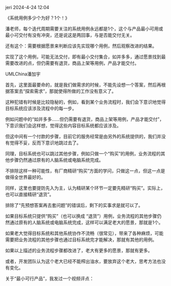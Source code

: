 jeri 2024-4-24 12:04

《系统用例多少个为好？1个！》

潘老师，每个迭代周期需要关注的系统用例永远都是1个，这个与产品最小可用或最小可交付有没有冲突，还是说这是两回事，与是否能交付无关。

还有这个：需要根据愿景来判断应该先实现哪个用例，然后观察改进的结果。

实现了这个用例，可能无法交付，即有最小交付集合，如并多多，通过愿景找到最需要改进的点，但仍需要有退货，商品上架等用例，产品才能交付。

UMLChina潘加宇

首先，这里面最要命的，就是我们做需求的时候，不能先设想一个答案，然后再根据答案去“探索需求”，那就使得所做的工作没有意义了。

这种犯错有时候是比较隐秘的，例如，看到某个业务流程时，我们会下意识地觉得目标系统应该涉及流程中的每一步。

例如问题中的“如并多多……但仍需要有退货，商品上架等用例，产品才能交付”，下意识我们会这样想，觉得这些内容目标系统都应该涉及。

但这中间有一个付款的步骤，目前它的服务经常是由另外的系统提供的，我们并没有觉得不妥，反而下意识地跳过去了。

同理，目标系统也可以跳过其他步骤，例如只做一个“购买”的用例，业务流程的其他步骤仍然通过原有的人脑系统或电脑系统完成。

不排除这样一种可能性，有厂商精研“购买”方面的学问，只做这一点，但这一点是做得全世界最好的。

同样，这里也要提防先入为主，认为精研某个环节一定要先精研“购买”。实际上，也可以直接精研“退货”。

排除了“先预想答案再去套问题”的错误后，剩下的实事求是就可以了。

如果目标系统只提供“购买”（也可以换成 “退货”）用例，业务流程的其他步骤仍然通过原有的人脑系统或电脑系统完成，这样可以满足老大的愿景，那就是1个。

如果老大觉得目标系统和其他系统协作不流畅（很常见），带来了各种麻烦，可能需要把业务流程的其他步骤也通过目标系统完才能解决，那就有其他的用例。

如果以上描述的业务流程步骤都改进了，老大有更多的愿景，那就有更多。

或者，开发团队认为这个老大已经不能榨出油水，要放弃这个老大，思考方法也没有变化。

关于“最小可行产品”，我发过一个视频评点：
